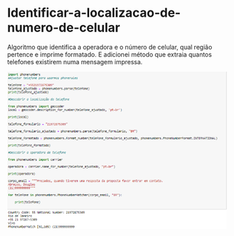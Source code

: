# Identificar-a-localizacao-de-numero-de-celular

Algoritmo que identifica a operadora e o número de celular, qual região pertence e imprime formatado.
E adicionei método que extraia quantos telefones existirem numa mensagem impressa.

![](https://github.com/Dsaamorim/Identificar-a-localizacao-de-numero-de-celular/blob/main/Identificador%20de%20celular.png)
